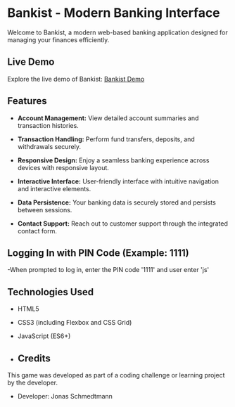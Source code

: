 # Bankist - Modern Banking Interface

Welcome to Bankist, a modern web-based banking application designed for managing your finances efficiently.


## Live Demo

Explore the live demo of Bankist: [Bankist Demo](https://66439285b7c2d7058ad72f0a--meek-crisp-10849a.netlify.app/)

## Features

- **Account Management:** View detailed account summaries and transaction histories.
  
- **Transaction Handling:** Perform fund transfers, deposits, and withdrawals securely.
  
- **Responsive Design:** Enjoy a seamless banking experience across devices with responsive layout.
  
- **Interactive Interface:** User-friendly interface with intuitive navigation and interactive elements.
  
- **Data Persistence:** Your banking data is securely stored and persists between sessions.
  
- **Contact Support:** Reach out to customer support through the integrated contact form.

## Logging In with PIN Code (Example: 1111)


-When prompted to log in, enter the PIN code '1111' and user enter 'js'


## Technologies Used

- HTML5
- CSS3 (including Flexbox and CSS Grid)
- JavaScript (ES6+)

- ## Credits

This game was developed as part of a coding challenge or learning project by the developer.

- Developer: Jonas Schmedtmann

